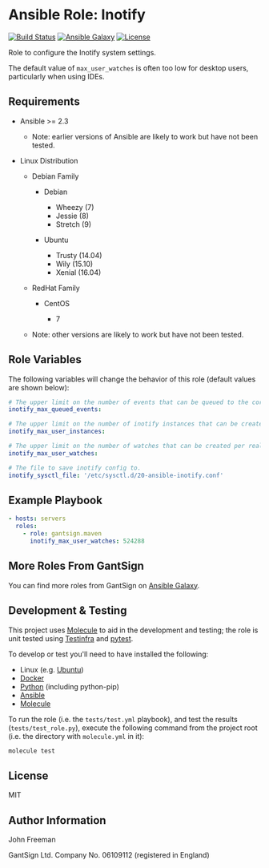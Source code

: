 Ansible Role: Inotify
=====================

[![Build Status](https://travis-ci.org/gantsign/ansible-role-inotify.svg?branch=master)](https://travis-ci.org/gantsign/ansible-role-inotify)
[![Ansible Galaxy](https://img.shields.io/badge/ansible--galaxy-gantsign.inotify-blue.svg)](https://galaxy.ansible.com/gantsign/inotify)
[![License](https://img.shields.io/badge/license-MIT-blue.svg)](https://raw.githubusercontent.com/gantsign/ansible-role-inotify/master/LICENSE)

Role to configure the Inotify system settings.

The default value of `max_user_watches` is often too low for desktop users,
particularly when using IDEs.

Requirements
------------

* Ansible >= 2.3

    * Note: earlier versions of Ansible are likely to work but have not been
      tested.

* Linux Distribution

    * Debian Family

        * Debian

            * Wheezy (7)
            * Jessie (8)
            * Stretch (9)

        * Ubuntu

            * Trusty (14.04)
            * Wily (15.10)
            * Xenial (16.04)

    * RedHat Family

        * CentOS

            * 7

    * Note: other versions are likely to work but have not been tested.

Role Variables
--------------

The following variables will change the behavior of this role (default values
are shown below):

```yaml
# The upper limit on the number of events that can be queued to the corresponding inotify instance.
inotify_max_queued_events:

# The upper limit on the number of inotify instances that can be created per real user ID.
inotify_max_user_instances:

# The upper limit on the number of watches that can be created per real user ID.
inotify_max_user_watches:

# The file to save inotify config to.
inotify_sysctl_file: '/etc/sysctl.d/20-ansible-inotify.conf'
```

Example Playbook
----------------

```yaml
- hosts: servers
  roles:
    - role: gantsign.maven
      inotify_max_user_watches: 524288
```

More Roles From GantSign
------------------------

You can find more roles from GantSign on
[Ansible Galaxy](https://galaxy.ansible.com/gantsign).

Development & Testing
---------------------

This project uses [Molecule](http://molecule.readthedocs.io/) to aid in the
development and testing; the role is unit tested using
[Testinfra](http://testinfra.readthedocs.io/) and
[pytest](http://docs.pytest.org/).

To develop or test you'll need to have installed the following:

* Linux (e.g. [Ubuntu](http://www.ubuntu.com/))
* [Docker](https://www.docker.com/)
* [Python](https://www.python.org/) (including python-pip)
* [Ansible](https://www.ansible.com/)
* [Molecule](http://molecule.readthedocs.io/)

To run the role (i.e. the `tests/test.yml` playbook), and test the results
(`tests/test_role.py`), execute the following command from the project root
(i.e. the directory with `molecule.yml` in it):

```bash
molecule test
```

License
-------

MIT

Author Information
------------------

John Freeman

GantSign Ltd.
Company No. 06109112 (registered in England)
